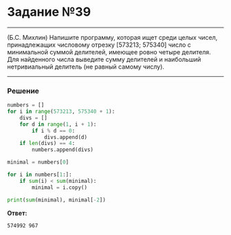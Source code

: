 # Задание №39

---

(Б.С. Михлин) Напишите программу, которая ищет среди целых чисел, принадлежащих числовому отрезку [573213; 575340] число с минимальной  суммой делителей, имеющее ровно четыре делителя. Для найденного числа выведите сумму делителей и наибольший нетривиальный делитель (не равный самому числу). 

---

### Решение

```python
numbers = []
for i in range(573213, 575340 + 1):
    divs = []
    for d in range(1, i + 1):
        if i % d == 0:
            divs.append(d)
    if len(divs) == 4:
        numbers.append(divs)

minimal = numbers[0]

for i in numbers[1:]:
    if sum(i) < sum(minimal):
        minimal = i.copy()

print(sum(minimal), minimal[-2])
```

**Ответ:** 
```
574992 967
```